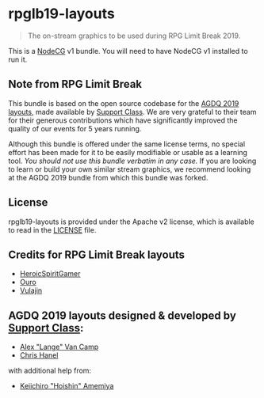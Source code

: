 # rpglb19-layouts

> The on-stream graphics to be used during RPG Limit Break 2019.

This is a [NodeCG](http://github.com/nodecg/nodecg) v1 bundle. You will need to have NodeCG v1 installed to run it.

## Note from RPG Limit Break
This bundle is based on the open source codebase for the [AGDQ 2019 layouts](https://github.com/GamesDoneQuick/agdq19-layouts), made available by [Support Class](https://supportclass.net/). We are very grateful to their team for their generous contributions which have significantly improved the quality of our events for 5 years running.

Although this bundle is offered under the same license terms, no special effort has been made for it to be easily modifiable or usable as a learning tool. *You should not use this bundle verbatim in any case.* If you are looking to learn or build your own similar stream graphics, we recommend looking at the AGDQ 2019 bundle from which this bundle was forked.

## License
rpglb19-layouts is provided under the Apache v2 license, which is available to read in the [LICENSE](LICENSE) file.

## Credits for RPG Limit Break layouts
 - [HeroicSpiritGamer](https://twitter.com/HeroicSpiritGmr)
 - [Ouro](https://ourolen.net/)
 - [Vulajin](https://twitter.com/Vulajin)

## AGDQ 2019 layouts designed & developed by [Support Class](https://supportclass.net/):
 - [Alex "Lange" Van Camp](https://twitter.com/VanCamp)  
 - [Chris Hanel](https://twitter.com/ChrisHanel)

with additional help from:
 - [Keiichiro "Hoishin" Amemiya](https://github.com/Hoishin)
